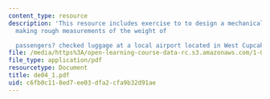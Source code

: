 ```yaml
---
content_type: resource
description: 'This resource includes exercise to to design a mechanical scale for
  making rough measurements of the weight of

  passengers? checked luggage at a local airport located in West Cupcake, Nevada.'
file: /media/https%3A/open-learning-course-data-rc.s3.amazonaws.com/1-050-solid-mechanics-fall-2004/c6fb0c118ed7ee03dfa2cfa9b32d91ae_de04_1.pdf
file_type: application/pdf
resourcetype: Document
title: de04_1.pdf
uid: c6fb0c11-8ed7-ee03-dfa2-cfa9b32d91ae
---
```

